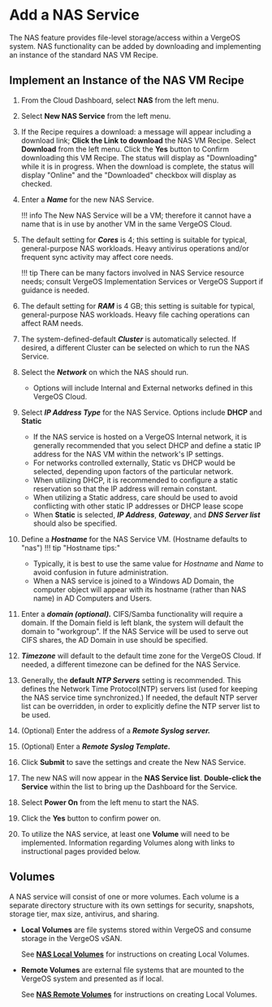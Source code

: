 # Add a NAS Service

The NAS feature provides file-level storage/access within a VergeOS system. NAS functionality can be added by downloading and implementing an instance of the standard NAS VM Recipe.

## Implement an Instance of the NAS VM Recipe

1. From the Cloud Dashboard, select **NAS** from the left menu.
2. Select **New NAS Service** from the left menu.
3. If the Recipe requires a download: a message will appear including a download link; **Click the Link to download** the NAS VM Recipe. Select **Download** from the left menu. Click the **Yes** button to Confirm downloading this VM Recipe. The status will display as "Downloading" while it is in progress. When the download is complete, the status will display "Online" and the "Downloaded" checkbox will display as checked.
4. Enter a ***Name*** for the new NAS Service.

    !!! info
        The New NAS Service will be a VM; therefore it cannot have a name that is in use by another VM in the same VergeOS Cloud.

5. The default setting for ***Cores*** is 4; this setting is suitable for typical, general-purpose NAS workloads. Heavy antivirus operations and/or frequent sync activity may affect core needs.

    !!! tip
        There can be many factors involved in NAS Service resource needs; consult VergeOS Implementation Services or VergeOS Support if guidance is needed.

6. The default setting for ***RAM*** is 4 GB; this setting is suitable for typical, general-purpose NAS workloads. Heavy file caching operations can affect RAM needs.
7. The system-defined-default ***Cluster*** is automatically selected. If desired, a different Cluster can be selected on which to run the NAS Service.
8. Select the ***Network*** on which the NAS should run.
    - Options will include Internal and External networks defined in this VergeOS Cloud.

9. Select ***IP Address Type*** for the NAS Service. Options include **DHCP** and **Static**
    - If the NAS service is hosted on a VergeOS Internal network, it is generally recommended that you select DHCP and define a static IP address for the NAS VM within the network's IP settings.
    - For networks controlled externally, Static vs DHCP would be selected, depending upon factors of the particular network.
    - When utilizing DHCP, it is recommended to configure a static reservation so that the IP address will remain constant.
    - When utilizing a Static address, care should be used to avoid conflicting with other static IP addresses or DHCP lease scope
    - When **Static** is selected, ***IP Address***, ***Gateway***, and ***DNS Server list*** should also be specified.

10. Define a ***Hostname*** for the NAS Service VM. (Hostname defaults to "nas")
!!! tip "Hostname tips:"
    - Typically, it is best to use the same value for *Hostname* and *Name* to avoid confusion in future administration.
    - When a NAS service is joined to a Windows AD Domain, the computer object will appear with its hostname (rather than NAS name) in AD Computers and Users.
11. Enter a ***domain (optional).*** CIFS/Samba functionality will require a domain. If the Domain field is left blank, the system will default the domain to "workgroup". If the NAS Service will be used to serve out CIFS shares, the AD Domain in use should be specified.
12. ***Timezone*** will default to the default time zone for the VergeOS Cloud. If needed, a different timezone can be defined for the NAS Service.
13. Generally, the **default** ***NTP Servers*** setting is recommended. This defines the Network Time Protocol(NTP) servers list (used for keeping the NAS service time synchronized.) If needed, the default NTP server list can be overridden, in order to explicitly define the NTP server list to be used.
14. (Optional) Enter the address of a ***Remote Syslog server.***
15. (Optional) Enter a ***Remote Syslog Template.***
16. Click **Submit** to save the settings and create the New NAS Service.
17. The new NAS will now appear in the **NAS Service list**. **Double-click the Service** within the list to bring up the Dashboard for the Service.
18. Select **Power On** from the left menu to start the NAS.
19. Click the **Yes** button to confirm power on.
20. To utilize the NAS service, at least one **Volume** will need to be implemented. Information regarding Volumes along with links to instructional pages provided below.

## Volumes

A NAS service will consist of one or more volumes. Each volume is a separate directory structure with its own settings for security, snapshots, storage tier, max size, antivirus, and sharing.

- **Local Volumes** are file systems stored within VergeOS and consume storage in the VergeOS vSAN.

    See [**NAS Local Volumes**](/product-guide/nas/nas-local-volumes) for instructions on creating Local Volumes.

- **Remote Volumes** are external file systems that are mounted to the VergeOS system and presented as if local.

    See [**NAS Remote Volumes**](/product-guide/nas/nas-remote-volumes) for instructions on creating Local Volumes.
